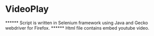 # VideoPlay
****** Script is written in Selenium framework using Java and Gecko webdriver for Firefox.
****** Html file contains embed youtube video.
